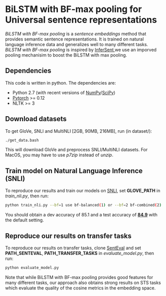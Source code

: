 # BiLSTM with BF-max pooling for Universal sentence representations

*BiLSTM with BF-max pooling* is a *sentence embeddings* method that provides semantic sentence representations. It is trained on natural language inference data and generalizes well to many different tasks.
*BiLSTM with BF-max pooling* is inspired by [InferSent](https://arxiv.org/abs/1705.02364),we use an imporved pooling mechanisim to boost the BiLSTM with max pooling. 



## Dependencies

This code is written in python. The dependencies are:

* Python 2.7 (with recent versions of [NumPy](http://www.numpy.org/)/[SciPy](http://www.scipy.org/))
* [Pytorch](http://pytorch.org/) >= 0.12
* NLTK >= 3

## Download datasets
To get GloVe, SNLI and MultiNLI [2GB, 90MB, 216MB], run (in dataset/):
```bash
./get_data.bash
```
This will download GloVe and preprocess SNLI/MultiNLI datasets. For MacOS, you may have to use *p7zip* instead of *unzip*.
## Train model on Natural Language Inference (SNLI)
To reproduce our results and train our models on [SNLI](https://nlp.stanford.edu/projects/snli/), set **GLOVE_PATH** in *train_nli.py*, then run:
```bash
python train_nli.py --bf=1 use bf-balanced(1) or --bf=2 bf-combined(2) 
```
You should obtain a dev accuracy of 85.1 and a test accuracy of **[84.9](https://nlp.stanford.edu/projects/snli/)** with the default setting.

## Reproduce our results on transfer tasks
To reproduce our results on transfer tasks, clone [SentEval](https://github.com/facebookresearch/SentEval) and set **PATH_SENTEVAL**, **PATH_TRANSFER_TASKS** in *evaluate_model.py*, then run:
```bash
python evaluate_model.py
```

Note that while BiLSTM with BF-max pooling provides good features for many different tasks, our approach also obtains strong results on STS tasks which evaluate the quality of the cosine metrics in the embedding space.
